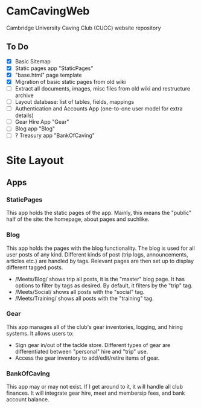 # CamCavingWeb
Cambridge University Caving Club (CUCC) website repository

## To Do
- [x] Basic Sitemap
- [x] Static pages app "StaticPages"
- [x] "base.html" page template
- [x] Migration of basic static pages from old wiki
- [ ] Extract all documents, images, misc files from old wiki and restructure archive
- [ ] Layout database: list of tables, fields, mappings
- [ ] Authentication and Accounts App (one-to-one user model for extra details)
- [ ] Gear Hire App "Gear"
- [ ] Blog app "Blog"
- [ ] ? Treasury app "BankOfCaving"

# Site Layout
## Apps
### StaticPages
This app holds the static pages of the app. Mainly, this means the "public" half of the site: the homepage, about pages and suchlike.

### Blog
This app holds the pages with the blog functionality. The blog is used for all user posts of any kind. Different kinds of post (trip logs, announcements, articles etc.) are handled by tags. Relevant pages are then set up to display different tagged posts.

- /Meets/Blog/ shows trip all posts, it is the "master" blog page. It has options to filter by tags as desired. By default, it filters by the "trip" tag.
- /Meets/Social/ shows all posts with the "social" tag.
- /Meets/Training/ shows all posts with the "training" tag.

### Gear
This app manages all of the club's gear inventories, logging, and hiring systems. It allows users to:

- Sign gear in/out of the tackle store. Different types of gear are differentiated between "personal" hire and "trip" use.
- Access the gear inventory to add/edit/retire items of gear.

### BankOfCaving
This app may or may not exist. If I get around to it, it will handle all club finances. It will integrate gear hire, meet and membersip fees, and bank account balance.
